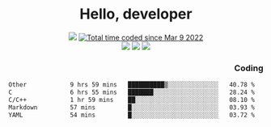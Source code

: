 # <div align='center' >Hello, developer</div>

<div align='center'>
  <a ><img src="https://img.shields.io/badge/dynamic/json?url=https%3A%2F%2Fapi.swo.moe%2Fstats%2Fgithub%2FFree-Aaron-Li&query=count&color=181717&label=GitHub&labelColor=282c34&logo=github&suffix=+follows&cacheSeconds=3600"></a>
  <a href="https://wakatime.com/@fe40087f-8eae-48dc-9950-ad0633db1591"><img src="https://wakatime.com/badge/user/fe40087f-8eae-48dc-9950-ad0633db1591.svg" alt="Total time coded since Mar 9 2022" /></a>
</div>
<div align='center'>
  <a><img src="https://img.shields.io/badge/Rookie-blue?style=plastic&logo=c&logoColor=blue&labelColor=F5B7DB"></a>
  <a><img src="https://img.shields.io/badge/Rookie-blue?style=plastic&logo=c%2B%2B&logoColor=blue&labelColor=F5B7DB"></a> 
  <a><img src="https://img.shields.io/badge/Rookie-blue?style=plastic&logo=python&logoColor=blue&labelColor=F5B7DB"></a> 
</div>

<div align='right'>
  <h3>Coding</h3>
</div>

<!--START_SECTION:waka-->

```txt
Other            9 hrs 59 mins   ██████████▒░░░░░░░░░░░░░░   40.78 %
C                6 hrs 55 mins   ███████░░░░░░░░░░░░░░░░░░   28.24 %
C/C++            1 hr 59 mins    ██░░░░░░░░░░░░░░░░░░░░░░░   08.10 %
Markdown         57 mins         █░░░░░░░░░░░░░░░░░░░░░░░░   03.93 %
YAML             54 mins         █░░░░░░░░░░░░░░░░░░░░░░░░   03.72 %
```

<!--END_SECTION:waka-->




